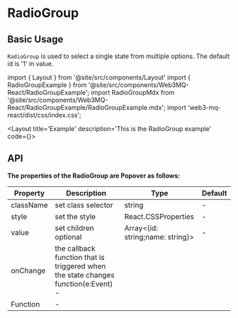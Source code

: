 # RadioGroup

## Basic Usage
`RadioGroup` is used to select a single state from multiple options. The default id is '1' in value.

import { Layout } from '@site/src/components/Layout'
import { RadioGroupExample } from '@site/src/components/Web3MQ-React/RadioGroupExample';
import RadioGroupMdx from '@site/src/components/Web3MQ-React/RadioGroupExample/RadioGroupExample.mdx';
import 'web3-mq-react/dist/css/index.css';

<Layout
title='Example'
description='This is the RadioGroup example'
code={<RadioGroupMdx />}>
<RadioGroupExample />
</Layout>

## API

**The properties of the RadioGroup are Popover as follows:**

| Property     | Description           | Type                | Default    |
| ------------ | --------------------- | ------------------- | ---------- |
|  className   | set class selector    | string              |    -       |
|  style       | set the style         | React.CSSProperties |    -       |
|  value       | set children optional | Array<{id: string;name: string}> |    -       |
|  onChange    | the callback function that is triggered when the state changes	function(e:Event)	-	
  | Function            |    -       |